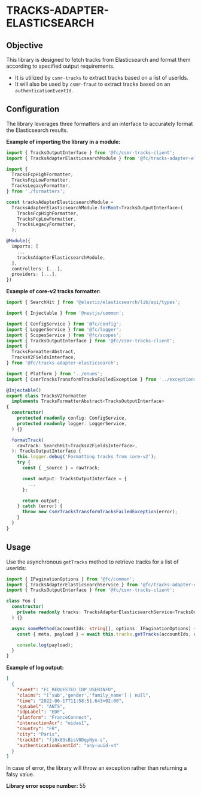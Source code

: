 # TRACKS-ADAPTER-ELASTICSEARCH

## Objective

This library is designed to fetch tracks from Elasticsearch and format them according to specified output requirements.

- It is utilized by `csmr-tracks` to extract tracks based on a list of userIds.
- It will also be used by `csmr-fraud` to extract tracks based on an `authenticationEventId`.

## Configuration

The library leverages three formatters and an interface to accurately format the Elasticsearch results.

**Example of importing the library in a module:**

```typescript
import { TracksOutputInterface } from '@fc/csmr-tracks-client';
import { TracksAdapterElasticsearchModule } from '@fc/tracks-adapter-elasticsearch';

import {
  TracksFcpHighFormatter,
  TracksFcpLowFormatter,
  TracksLegacyFormatter,
} from './formatters';

const tracksAdapterElasticsearchModule =
  TracksAdapterElasticsearchModule.forRoot<TracksOutputInterface>(
    TracksFcpHighFormatter,
    TracksFcpLowFormatter,
    TracksLegacyFormatter,
  );

@Module({
  imports: [
    ...
    tracksAdapterElasticsearchModule,
  ],
  controllers: [...],
  providers: [...],
})
```

**Example of core-v2 tracks formatter:**

```typescript
import { SearchHit } from '@elastic/elasticsearch/lib/api/types';

import { Injectable } from '@nestjs/common';

import { ConfigService } from '@fc/config';
import { LoggerService } from '@fc/logger';
import { ScopesService } from '@fc/scopes';
import { TracksOutputInterface } from '@fc/csmr-tracks-client';
import {
  TracksFormatterAbstract,
  TracksV2FieldsInterface,
} from '@fc/tracks-adapter-elasticsearch';

import { Platform } from '../enums';
import { CsmrTracksTransformTracksFailedException } from '../exceptions';

@Injectable()
export class TracksV2Formatter
  implements TracksFormatterAbstract<TracksOutputInterface>
{
  constructor(
    protected readonly config: ConfigService,
    protected readonly logger: LoggerService,
  ) {}

  formatTrack(
    rawTrack: SearchHit<TracksV2FieldsInterface>,
  ): TracksOutputInterface {
    this.logger.debug('Formatting tracks from core-v2');
    try {
      const { _source } = rawTrack;

      const output: TracksOutputInterface = {
        ...
      };

      return output;
    } catch (error) {
      throw new CsmrTracksTransformTracksFailedException(error);
    }
  }
}
```

## Usage

Use the asynchronous `getTracks` method to retrieve tracks for a list of userIds:

```typescript
import { IPaginationOptions } from '@fc/common';
import { TracksAdapterElasticsearchService } from '@fc/tracks-adapter-elasticsearch';
import { TracksOutputInterface } from '@fc/csmr-tracks-client';

class Foo {
  constructor(
    private readonly tracks: TracksAdapterElasticsearchService<TracksOutputInterface>,
  ) {}

  async someMethod(accountIds: string[], options: IPaginationOptions) {
    const { meta, payload } = await this.tracks.getTracks(accountIds, options);

    console.log(payload);
  }
}
```

**Example of log output:**

```json
[
  {
    "event": "FC_REQUESTED_IDP_USERINFO",
    "claims": "['sub','gender','family_name'] | null",
    "time": "2022-06-17T11:58:51.643+02:00",
    "spLabel": "ANTS",
    "idpLabel": "EDF",
    "platform": "FranceConnect",
    "interactionAcr": "eidas1",
    "country": "FR",
    "city": "Paris",
    "trackId": "fj8x83sBisV0DqyNyx-s",
    "authenticationEventId": "any-uuid-v4"
  }
]
```

In case of error, the library will throw an exception rather than returning a falsy value.

**Library error scope number:** 55
